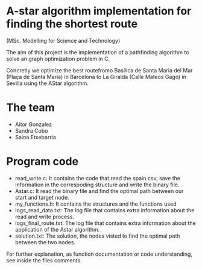 
# A-star algorithm implementation for finding the shortest route 

(MSc. Modelling for Science and Technology)

The aim of this project is the implementation of a pathfinding algorithm to solve an graph optimization problem in C. 

Concretly we optimize the best routefromo Basílica de Santa Maria del Mar (Plaça de Santa Maria) in Barcelona to La Giralda (Calle Mateos Gago) in Sevilla using the AStar algorithm.

# The team

- Aitor Gonzalez 
- Sandra Cobo
- Saioa Etxebarria

# Program code

- read_write.c: It contains the code that read the spain.csv, save the information in the correspoding structure and write the binary file.
- Astar.c: It read the binary file and find the optimal path between our start and target node.
- my_functions.h: It contains the structures and the functions used
- logs_read_data.txt: The log file that contains extra information about the read and write process.
- logs_final_route.txt: The log file that contains extra information about the application of the Astar algorithm.
- solution.txt: The solution, the nodes visted to find the optimal path between the two nodes.

For further explanation, as function documentation or code understanding, see  inside the files comments. 
